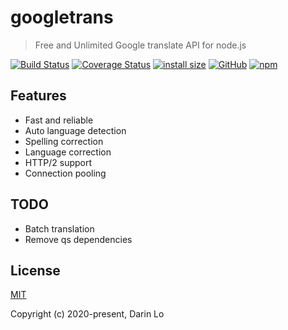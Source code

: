 # googletrans

> Free and Unlimited Google translate API for node.js

[![Build Status](https://travis-ci.com/DarinRowe/googletrans.svg?branch=master)](https://travis-ci.com/DarinRowe/googletrans)
[![Coverage Status](https://coveralls.io/repos/github/DarinRowe/googletrans/badge.svg?branch=master)](https://coveralls.io/github/DarinRowe/googletrans?branch=master)
[![install size](https://packagephobia.now.sh/badge?p=googletrans)](https://packagephobia.now.sh/result?p=googletrans)
[![GitHub](https://img.shields.io/github/license/DarinRowe/googletrans)](https://www.npmjs.com/package/googletrans)
[![npm](https://img.shields.io/npm/v/googletrans)](https://www.npmjs.com/package/googletrans)

## Features

- Fast and reliable
- Auto language detection
- Spelling correction
- Language correction
- HTTP/2 support
- Connection pooling

## TODO

- Batch translation
- Remove qs dependencies

## License

[MIT](http://opensource.org/licenses/MIT)

Copyright (c) 2020-present, Darin Lo
